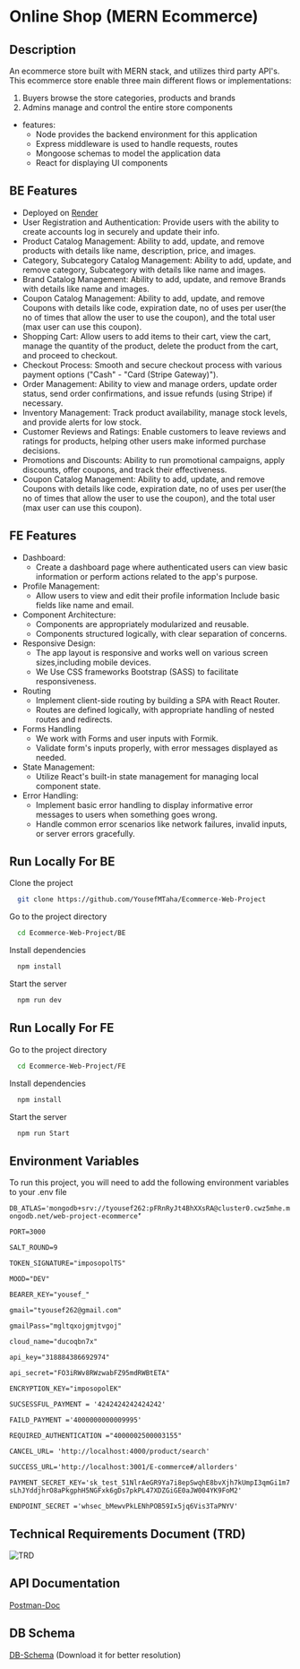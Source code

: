 #  Online Shop (MERN Ecommerce)

## Description

An ecommerce store built with MERN stack, and utilizes third party API's. This ecommerce store enable three main different flows or implementations:

1. Buyers browse the store categories, products and brands
2. Admins manage and control the entire store components 

* features:
  * Node provides the backend environment for this application
  * Express middleware is used to handle requests, routes
  * Mongoose schemas to model the application data
  * React for displaying UI components


## BE Features

- Deployed on [Render](https://ecommerce-web-project-2.onrender.com)
- User Registration and Authentication: Provide users with the ability to create accounts log in securely and update their info.
- Product Catalog Management: Ability to add, update, and remove products with details like name, description, price, and images.
- Category, Subcategory Catalog Management: Ability to add, update, and remove category, Subcategory with details like name and images.
- Brand Catalog Management: Ability to add, update, and remove Brands with details like name and images.
- Coupon Catalog Management: Ability to add, update, and remove Coupons with details like code, expiration date, no of uses per user(the no of times that allow the user to use the coupon), and the total user (max user can use this coupon).
- Shopping Cart: Allow users to add items to their cart, view the cart, manage the quantity of the product, delete the product from the cart, and proceed to checkout.
- Checkout Process: Smooth and secure checkout process with various payment options ("Cash" - "Card (Stripe Gateway)").
- Order Management: Ability to view and manage orders, update order status, send order confirmations, and issue refunds (using Stripe) if necessary.
- Inventory Management: Track product availability, manage stock levels, and provide alerts for low stock.
- Customer Reviews and Ratings: Enable customers to leave reviews and ratings for products, helping other users make informed purchase decisions.
- Promotions and Discounts: Ability to run promotional campaigns, apply discounts, offer coupons, and track their effectiveness.
- Coupon Catalog Management: Ability to add, update, and remove Coupons with details like code, expiration date, no of uses per user(the no of times that allow the user to use the coupon), and the total user (max user can use this coupon).

  
## FE Features

- Dashboard:
  * Create a dashboard page where authenticated users can view basic information or perform actions related to the app's purpose.
- Profile Management:
  * Allow users to view and edit their profile information Include basic fields like name and email.
-  Component Architecture:
    * Components are appropriately modularized and reusable.
    * Components structured logically, with clear separation of concerns.
- Responsive Design:
    * The app layout is responsive and works well on various screen sizes,including mobile devices.
    * We Use CSS frameworks Bootstrap (SASS) to facilitate responsiveness.
- Routing
    * Implement client-side routing by building a SPA with React Router.
    * Routes are defined logically, with appropriate handling of nested routes and redirects.
- Forms Handling
  * We work with Forms and user inputs with Formik.
  * Validate form's inputs properly, with error messages displayed as needed.
- State Management:
  * Utilize React's built-in state management for managing local component state.
- Error Handling:
  * Implement basic error handling to display informative error messages to users when something goes wrong.
  * Handle common error scenarios like network failures, invalid inputs, or server errors gracefully.





## Run Locally For BE

Clone the project

```bash
  git clone https://github.com/YousefMTaha/Ecommerce-Web-Project
```

Go to the project directory

```bash
  cd Ecommerce-Web-Project/BE
```

Install dependencies

```bash
  npm install
```

Start the server

```bash
  npm run dev
```


## Run Locally For FE


Go to the project directory

```bash
  cd Ecommerce-Web-Project/FE
```

Install dependencies

```bash
  npm install
```

Start the server

```bash
  npm run Start
```


## Environment Variables

To run this project, you will need to add the following environment variables to your .env file

`DB_ATLAS='mongodb+srv://tyousef262:pFRnRyJt4BhXXsRA@cluster0.cwz5mhe.mongodb.net/web-project-ecommerce'ّ`

`PORT=3000`

`SALT_ROUND=9`

`TOKEN_SIGNATURE="imposopolTS"`

`MOOD="DEV"`

`BEARER_KEY="yousef_"`

`gmail="tyousef262@gmail.com"`

`gmailPass="mgltqxojgmjtvgoj"`

`cloud_name="ducoqbn7x"`

`api_key="318884386692974"`

`api_secret="FO3iRWv8RWzwabFZ95mdRWBtETA"`

`ENCRYPTION_KEY="imposopolEK"`

`SUCSESSFUL_PAYMENT = '4242424242424242'`

`FAILD_PAYMENT ='4000000000009995'`

`REQUIRED_AUTHENTICATION ="4000002500003155"`

`CANCEL_URL= 'http://localhost:4000/product/search'`

`SUCCESS_URL='http://localhost:3001/E-commerce#/allorders'`

`PAYMENT_SECRET_KEY='sk_test_51NlrAeGR9Ya7i8epSwqhE8bvXjh7kUmpI3qmGi1m7sLhJYddjhrO8aPkgphH5NGFxk6gDs7pkPL47XDZGiGE0aJW004YK9FoM2'`

`ENDPOINT_SECRET ='whsec_bMewvPkLENhPOB59Ix5jq6Vis3TaPNYV'`

## Technical Requirements Document (TRD)
![TRD](https://utfs.io/f/2663d970-5738-498e-ade7-e992caf8bb0b-xqz6ha.jpg)



## API Documentation

[Postman-Doc](https://documenter.getpostman.com/view/25674968/2sA3JM8hCV)


## DB Schema

[DB-Schema](https://drive.google.com/file/d/11ZOzy5yzcDbpqIv3HzjLu3N8TzRDy5nb/view?usp=sharing) (Download it for better resolution)


